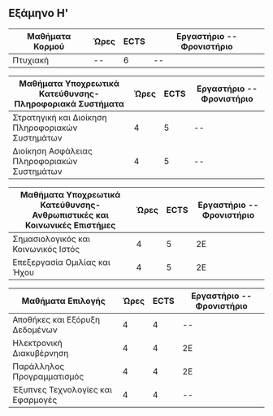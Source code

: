 Εξάμηνο Η'
-----------------------------------------------------------------------------------------------------------------------------------

    
    
| Μαθήματα Κορμού  |     Ώρες   |    ECTS       | Εργαστήριο -- Φρονιστήριο|
| ------------- | ------------- | ------------- |  --------- |
|  Πτυχιακή | --  |    6   |     --       |

| Μαθήματα Υποχρεωτικά Κατεύθυνσης-Πληροφοριακά Συστήματα  |     Ώρες   |    ECTS       | Εργαστήριο -- Φρονιστήριο|
| ------------- | ------------- | ------------- |  --------- |
|  Στρατηγική και Διοίκηση Πληροφοριακών Συστημάτων | 4  |    5   |     --       |
|  Διοίκηση Ασφάλειας Πληροφοριακών Συστημάτων | 4  |     5    |       --     |


| Μαθήματα Υποχρεωτικά Κατεύθυνσης-Ανθρωπιστικές και Κοινωνικές Επιστήμες  |     Ώρες   |    ECTS       | Εργαστήριο -- Φρονιστήριο|
| ------------- | ------------- | ------------- |  --------- |
|  Σημασιολογικός και Κοινωνικός Ιστός | 4  |    5   |     2Ε       |
|  Επεξεργασία Ομιλίας και Ήχου | 4  |     5    |       2Ε     |


| Μαθήματα Επιλογής  |     Ώρες   |    ECTS       | Εργαστήριο -- Φρονιστήριο|
| ------------- | ------------- | ------------- |  --------- |
|  Αποθήκες και Εξόρυξη Δεδομένων | 4  |    4   |     --       |
|  Ηλεκτρονική Διακυβέρνηση | 4  |    4    |       2Ε     |
| Παράλληλος Προγραμματισμός | 4 | 4 | 2Ε |
|  Έξυπνες Τεχνολογίες και Εφαρμογές | 4 | 4 | -- |



